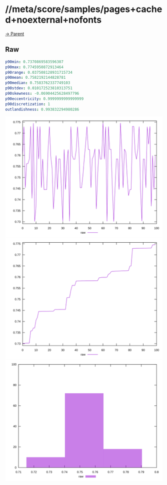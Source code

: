 
# //meta/score/samples/pages+cached+noexternal+nofonts

[→ Parent](../..)


## Raw


```yaml
p90min: 0.7370869583596307
p90max: 0.7745950872913464
p90range: 0.037508128931715734
p90mean: 0.7582192144828781
p90median: 0.7583762337749103
p90stdev: 0.010172523810313751
p90skewness: -0.06904425628497796
p90eccentricity: 0.9999999999999999
p90discretization: 1
outlandishness: 0.993832294980286

```

![PLOT: raw-values](./raw/values.svg)![PLOT: raw-sorted](./raw/sorted.svg)![PLOT: raw-histogram](./raw/histogram.svg)